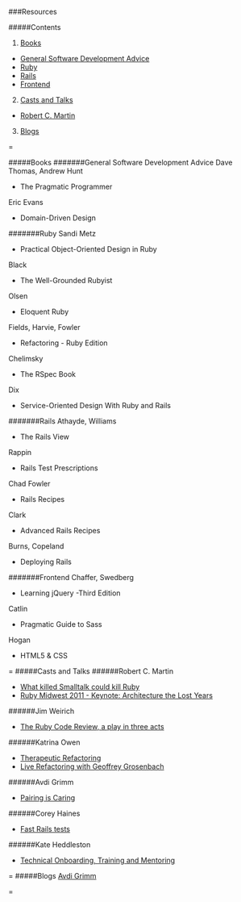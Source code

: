 ###Resources

#####Contents

1. [Books](#books)
- [General Software Development Advice](#general-software-development-advice)
- [Ruby](#ruby)
- [Rails](#rails)
- [Frontend](#frontend)
2. [Casts and Talks](#casts-and-talks)
- [Robert C. Martin](#robert-c.-martin)
3. [Blogs](#Blogs)

=

#####Books
#######General Software Development Advice
Dave Thomas, Andrew Hunt
- The Pragmatic Programmer

Eric Evans
- Domain-Driven Design

#######Ruby
Sandi Metz
- Practical Object-Oriented Design in Ruby

Black
- The Well-Grounded Rubyist

Olsen
- Eloquent Ruby

Fields, Harvie, Fowler
- Refactoring - Ruby Edition

Chelimsky
- The RSpec Book

Dix
- Service-Oriented Design With Ruby and Rails

#######Rails
Athayde, Williams
- The Rails View

Rappin
- Rails Test Prescriptions

Chad Fowler
- Rails Recipes

Clark
- Advanced Rails Recipes

Burns, Copeland
- Deploying Rails

#######Frontend
Chaffer, Swedberg
- Learning jQuery -Third Edition

Catlin
- Pragmatic Guide to Sass

Hogan
- HTML5 & CSS

=
#####Casts and Talks
######Robert C. Martin
- [What killed Smalltalk could kill Ruby](http://www.youtube.com/watch?v=YX3iRjKj7C0)
- [Ruby Midwest 2011 - Keynote: Architecture the Lost Years](http://www.youtube.com/watch?v=WpkDN78P884)

######Jim Weirich
- [The Ruby Code Review, a play in three acts](http://www.confreaks.com/videos/1177-rubyconf2008-the-ruby-code-review-a-play-in-three-acts)

######Katrina Owen
- [Therapeutic Refactoring](http://www.confreaks.com/videos/1071-cascadiaruby2012-therapeutic-refactoring)
- [Live Refactoring with Geoffrey Grosenbach](http://youtu.be/w_LDi5Ygz3k)

######Avdi Grimm
- [Pairing is Caring](http://www.confreaks.com/videos/2519-acr2013-pairing-is-caring)

######Corey Haines
- [Fast Rails tests](http://youtu.be/bNn6M2vqxHE)

######Kate Heddleston
- [Technical Onboarding, Training and Mentoring](http://confreaks.com/videos/4164-gogaruco2014-technical-onboarding-training-and-mentoring)

=
#####Blogs
[Avdi Grimm](http://devblog.avdi.org/)

=
